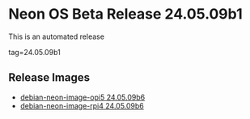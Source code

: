 # Neon OS Beta Release 24.05.09b1
This is an automated release

tag=24.05.09b1

## Release Images
- [debian-neon-image-opi5 24.05.09b6](https://2222.us/app/files/neon_images/core/opi5/dev/debian-neon-image-opi5_2024-05-09_17_13.img.xz)
- [debian-neon-image-rpi4 24.05.09b6](https://2222.us/app/files/neon_images/core/rpi4/dev/debian-neon-image-rpi4_2024-05-09_17_13.img.xz)
